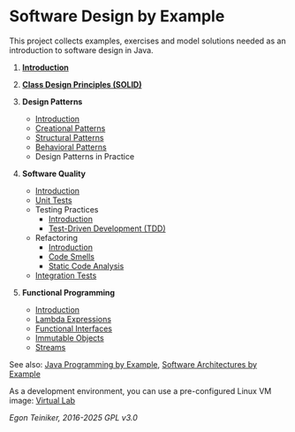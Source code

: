 # Software Design by Example

This project collects examples, exercises and model solutions needed 
as an introduction to software design in Java.

1. [**Introduction**](introduction/README.md) 

2. [**Class Design Principles (SOLID)**](solid-principles/README.md)

3. **Design Patterns**
    * [Introduction](design-patterns/introduction/README.md)
    * [Creational Patterns](design-patterns/creational-patterns/README.md)
    * [Structural Patterns](design-patterns/structural-patterns/README.md)
    * [Behavioral Patterns](design-patterns/behavioral-patterns/README.md)
    * Design Patterns in Practice

4. **Software Quality**
    * [Introduction](software-quality/introduction/README.md) 
    * [Unit Tests](software-quality/unit-tests/)
    * Testing Practices
        * [Introduction](software-quality/testing-practices/README.md)
        * [Test-Driven Development (TDD)](software-quality/testing-practices/test-driven-development/README.md)
    * Refactoring
        * [Introduction](software-quality/refactoring/README.md)  
        * [Code Smells](software-quality/refactoring/code-smells/README.md)
        * [Static Code Analysis](software-quality/refactoring/static-analysis/)
    * [Integration Tests](software-quality/integration-tests/)

5. **Functional Programming**
    * [Introduction](functional-programming/introduction/README.md)
    * [Lambda Expressions](functional-programming/lambda-expressions/)
    * [Functional Interfaces](functional-programming/functional-interfaces/)
    * [Immutable Objects](functional-programming/immutable-objects/)
    * [Streams](functional-programming/streams/) 


See also: 
[Java Programming by Example](https://github.com/teiniker/teiniker-lectures-java), 
[Software Architectures by Example](https://github.com/teiniker/teiniker-lectures-softwarearchitectures) 

As a development environment, you can use a pre-configured Linux VM image:
[Virtual Lab](https://drive.google.com/drive/folders/1AzsF4Mvh1HJ8k6OW5W5hQ5CF0HdqA51l)


*Egon Teiniker, 2016-2025 GPL v3.0*
